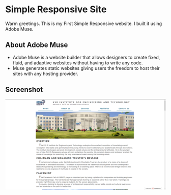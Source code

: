 # Simple Responsive Site
Warm greetings. This is my First Simple Responsive website. I built it using Adobe Muse.

## About Adobe Muse
* Adobe Muse is a website builder that allows designers to create fixed, fluid, and adaptive websites without having to write any code. 
* Muse generates static websites giving users the freedom to host their sites with any hosting provider.

## Screenshot
![Image of my Project](images/desktop1.png)
